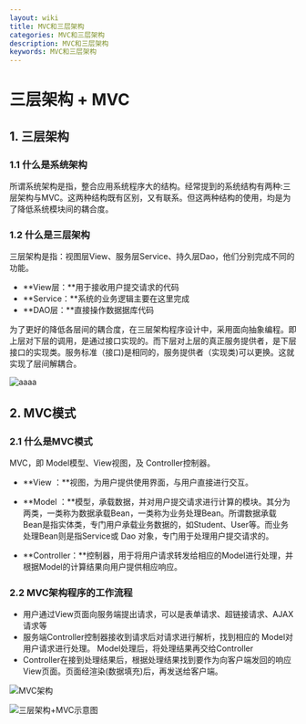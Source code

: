 ```yaml
---
layout: wiki
title: MVC和三层架构
categories: MVC和三层架构
description: MVC和三层架构
keywords: MVC和三层架构
---
```


# 三层架构 + MVC

##  1. 三层架构

### 1.1 什么是系统架构

所谓系统架构是指，整合应用系统程序大的结构。经常提到的系统结构有两种:三层架构与MVC。这两种结构既有区别，又有联系。但这两种结构的使用，均是为了降低系统模块间的耦合度。

### 1.2 什么是三层架构

三层架构是指：视图层View、服务层Service、持久层Dao，他们分别完成不同的功能。

- **View层：**用于接收用户提交请求的代码
- **Service：**系统的业务逻辑主要在这里完成
- **DAO层：**直接操作数据据库代码

为了更好的降低各层间的耦合度，在三层架构程序设计中，采用面向抽象编程。即上层对下层的调用，是通过接口实现的。而下层对上层的真正服务提供者，是下层接口的实现类。服务标准（接口)是相同的，服务提供者（实现类)可以更换。这就实现了层间解耦合。

![aaaa](https://i.loli.net/2021/01/08/6gAyJuEMCl4IXrV.png)





## 2. MVC模式

### 2.1 什么是MVC模式

MVC，即 Model模型、View视图，及 Controller控制器。

- **View ：**视图，为用户提供使用界面，与用户直接进行交互。

- **Model ：**模型，承载数据，并对用户提交请求进行计算的模块。其分为两类，一类称为数据承载Bean，一类称为业务处理Bean。所谓数据承载 Bean是指实体类，专门用户承载业务数据的，如Student、User等。而业务处理Bean则是指Service或 Dao 对象，专门用于处理用户提交请求的。
- **Controller：**控制器，用于将用户请求转发给相应的Model进行处理，并根据Model的计算结果向用户提供相应响应。

### 2.2 MVC架构程序的工作流程

- 用户通过View页面向服务端提出请求，可以是表单请求、超链接请求、AJAX请求等
- 服务端Controller控制器接收到请求后对请求进行解析，找到相应的 Model对用户请求进行处理。 Model处理后，将处理结果再交给Controller
- Controller在接到处理结果后，根据处理结果找到要作为向客户端发回的响应View页面。页面经渲染(数据填充)后，再发送给客户端。

![MVC架构](https://i.loli.net/2021/01/08/z4DZg78irVsGhCT.png)

![三层架构+MVC示意图](https://i.loli.net/2021/01/08/USJC47oIlnT1Ps9.png)